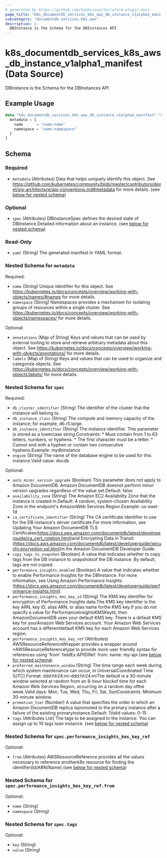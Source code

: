 ```yaml
---
# generated by https://github.com/hashicorp/terraform-plugin-docs
page_title: "k8s_documentdb_services_k8s_aws_db_instance_v1alpha1_manifest Data Source - terraform-provider-k8s"
subcategory: "documentdb.services.k8s.aws"
description: |-
  DBInstance is the Schema for the DBInstances API
---
```


# k8s_documentdb_services_k8s_aws_db_instance_v1alpha1_manifest (Data Source)

DBInstance is the Schema for the DBInstances API

## Example Usage

```terraform
data "k8s_documentdb_services_k8s_aws_db_instance_v1alpha1_manifest" "example" {
  metadata = {
    name      = "some-name"
    namespace = "some-namespace"
  }
}
```

<!-- schema generated by tfplugindocs -->
## Schema

### Required

- `metadata` (Attributes) Data that helps uniquely identify this object. See https://github.com/kubernetes/community/blob/master/contributors/devel/sig-architecture/api-conventions.md#metadata for more details. (see [below for nested schema](#nestedatt--metadata))

### Optional

- `spec` (Attributes) DBInstanceSpec defines the desired state of DBInstance.Detailed information about an instance. (see [below for nested schema](#nestedatt--spec))

### Read-Only

- `yaml` (String) The generated manifest in YAML format.

<a id="nestedatt--metadata"></a>
### Nested Schema for `metadata`

Required:

- `name` (String) Unique identifier for this object. See https://kubernetes.io/docs/concepts/overview/working-with-objects/names/#names for more details.
- `namespace` (String) Namespaces provides a mechanism for isolating groups of resources within a single cluster. See https://kubernetes.io/docs/concepts/overview/working-with-objects/namespaces/ for more details.

Optional:

- `annotations` (Map of String) Keys and values that can be used by external tooling to store and retrieve arbitrary metadata about this object. See https://kubernetes.io/docs/concepts/overview/working-with-objects/annotations/ for more details.
- `labels` (Map of String) Keys and values that can be used to organize and categorize objects. See https://kubernetes.io/docs/concepts/overview/working-with-objects/labels/ for more details.


<a id="nestedatt--spec"></a>
### Nested Schema for `spec`

Required:

- `db_cluster_identifier` (String) The identifier of the cluster that the instance will belong to.
- `db_instance_class` (String) The compute and memory capacity of the instance; for example, db.r5.large.
- `db_instance_identifier` (String) The instance identifier. This parameter is stored as a lowercase string.Constraints:   * Must contain from 1 to 63 letters, numbers, or hyphens.   * The first character must be a letter.   * Cannot end with a hyphen or contain two consecutive hyphens.Example: mydbinstance
- `engine` (String) The name of the database engine to be used for this instance.Valid value: docdb

Optional:

- `auto_minor_version_upgrade` (Boolean) This parameter does not apply to Amazon DocumentDB. Amazon DocumentDB doesnot perform minor version upgrades regardless of the value set.Default: false
- `availability_zone` (String) The Amazon EC2 Availability Zone that the instance is created in.Default: A random, system-chosen Availability Zone in the endpoint's AmazonWeb Services Region.Example: us-east-1d
- `ca_certificate_identifier` (String) The CA certificate identifier to use for the DB instance's server certificate.For more information, see Updating Your Amazon DocumentDB TLS Certificates(https://docs.aws.amazon.com/documentdb/latest/developerguide/ca_cert_rotation.html)and Encrypting Data in Transit (https://docs.aws.amazon.com/documentdb/latest/developerguide/security.encryption.ssl.html)in the Amazon DocumentDB Developer Guide.
- `copy_tags_to_snapshot` (Boolean) A value that indicates whether to copy tags from the DB instance to snapshotsof the DB instance. By default, tags are not copied.
- `performance_insights_enabled` (Boolean) A value that indicates whether to enable Performance Insights for the DBInstance. For more information, see Using Amazon Performance Insights (https://docs.aws.amazon.com/documentdb/latest/developerguide/performance-insights.html).
- `performance_insights_kms_key_id` (String) The KMS key identifier for encryption of Performance Insights data.The KMS key identifier is the key ARN, key ID, alias ARN, or alias name forthe KMS key.If you do not specify a value for PerformanceInsightsKMSKeyId, then AmazonDocumentDB uses your default KMS key. There is a default KMS key for yourAmazon Web Services account. Your Amazon Web Services account has a differentdefault KMS key for each Amazon Web Services region.
- `performance_insights_kms_key_ref` (Attributes) AWSResourceReferenceWrapper provides a wrapper around *AWSResourceReferencetype to provide more user friendly syntax for references using 'from' fieldEx:APIIDRef:	from:	  name: my-api (see [below for nested schema](#nestedatt--spec--performance_insights_kms_key_ref))
- `preferred_maintenance_window` (String) The time range each week during which system maintenance can occur, in UniversalCoordinated Time (UTC).Format: ddd:hh24:mi-ddd:hh24:miThe default is a 30-minute window selected at random from an 8-hour blockof time for each Amazon Web Services Region, occurring on a random day ofthe week.Valid days: Mon, Tue, Wed, Thu, Fri, Sat, SunConstraints: Minimum 30-minute window.
- `promotion_tier` (Number) A value that specifies the order in which an Amazon DocumentDB replica ispromoted to the primary instance after a failure of the existing primaryinstance.Default: 1Valid values: 0-15
- `tags` (Attributes List) The tags to be assigned to the instance. You can assign up to 10 tags toan instance. (see [below for nested schema](#nestedatt--spec--tags))

<a id="nestedatt--spec--performance_insights_kms_key_ref"></a>
### Nested Schema for `spec.performance_insights_kms_key_ref`

Optional:

- `from` (Attributes) AWSResourceReference provides all the values necessary to reference anotherk8s resource for finding the identifier(Id/ARN/Name) (see [below for nested schema](#nestedatt--spec--performance_insights_kms_key_ref--from))

<a id="nestedatt--spec--performance_insights_kms_key_ref--from"></a>
### Nested Schema for `spec.performance_insights_kms_key_ref.from`

Optional:

- `name` (String)
- `namespace` (String)



<a id="nestedatt--spec--tags"></a>
### Nested Schema for `spec.tags`

Optional:

- `key` (String)
- `value` (String)
